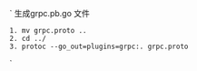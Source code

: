 `
    生成grpc.pb.go 文件

	1. mv grpc.proto ..
	2. cd ../
	3. protoc --go_out=plugins=grpc:. grpc.proto


`